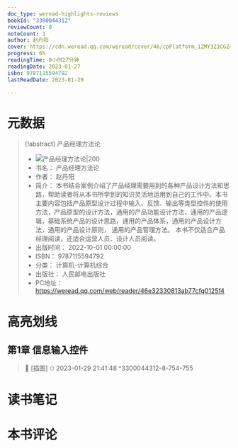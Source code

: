 ```yaml
---
doc_type: weread-highlights-reviews
bookId: "3300044312"
reviewCount: 0
noteCount: 1
author: 赵丹阳
cover: https://cdn.weread.qq.com/weread/cover/46/cpPlatform_1ZMY3Z1CGZ437kRPwDSF6c/t6_cpPlatform_1ZMY3Z1CGZ437kRPwDSF6c.jpg
progress: 6%
readingTime: 0小时27分钟
readingDate: 2023-01-27
isbn: 9787115594792
lastReadDate: 2023-01-29

---
```

# 元数据
> [!abstract] 产品经理方法论
> - ![ 产品经理方法论|200](https://cdn.weread.qq.com/weread/cover/46/cpPlatform_1ZMY3Z1CGZ437kRPwDSF6c/t6_cpPlatform_1ZMY3Z1CGZ437kRPwDSF6c.jpg)
> - 书名： 产品经理方法论
> - 作者： 赵丹阳
> - 简介： 本书结合案例介绍了产品经理需要用到的各种产品设计方法和思路，帮助读者将从本书所学到的知识灵活地运用到自己的工作中。本书主要内容包括产品原型设计过程中输入、反馈、输出等类型控件的使用方法，产品原型的设计方法，通用的产品功能设计方法，通用的产品逻辑，基础系统产品的设计思路，通用的产品体系，通用的产品设计方法，通用的产品设计原则， 通用的产品管理方法。 本书不仅适合产品经理阅读，还适合运营人员、设计人员阅读。
> - 出版时间： 2022-10-01 00:00:00
> - ISBN： 9787115594792
> - 分类： 计算机-计算机综合
> - 出版社： 人民邮电出版社
> - PC地址：https://weread.qq.com/web/reader/46e32330813ab77cfg0125f4

# 高亮划线

## 第1章 信息输入控件

> 📌 [插图] 
> ⏱ 2023-01-29 21:41:48 ^3300044312-8-754-755

# 读书笔记

# 本书评论

